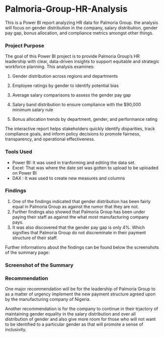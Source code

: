 # Palmoria-Group-HR-Analysis
This is a Power BI report analyzing HR data for Palmoria Group. the analysis will focus on gender distribution in the company, salary distribution, gender pay gap, bonus allocation, and compliance metrics amongst other things.

### Project Purpose

The goal of this Power BI project is to provide Palmoria Group’s HR leadership with clear, data-driven insights to support equitable   and strategic workforce planning. This analysis examines:

1. Gender distribution across regions and departments

2. Employee ratings by gender to identify potential bias

3. Average salary comparisons to assess the gender pay gap

4. Salary band distribution to ensure compliance with the $90,000 minimum salary rule

5. Bonus allocation trends by department, gender, and performance rating


The interactive report helps stakeholders quickly identify disparities, track compliance goals, and inform policy decisions to promote fairness, transparency, and operational effectiveness.

### Tools Used

- Power BI: It was used in tranforming and editing the data set.
- Excel: That was where the date set was gotten to upload to be uploaded on Power BI
- DAX : It was used to create new measures and columns

### Findings

1. One of the findings indicated that gender distribution has been fairly equal in Palmoria Group as against the rumor that they are not.
2. Further findings also showed that Palmoria Group has been under paying their staff as against the what most manufacturing company pays.
3. It was also discovered that the gender pay gap is only 4%. Which signifies that Palmoria Group do not discreminate in their payment structure of their staff.

 Further informations about the findings can be found below the screenshots of the summary page:

 ### Screenshot of the Summary



 ### Recommendation

One major recommendation will be for the leadership of Palmoria Group to as a matter of urgency implement the new payment structure agreed upon by the manufacturing company of Nigeria. 

Another recommendation is for the company to continue in their trjactory of maintaining gender equality in the salary distribution and over all distribution of gender and also give more room for those who will not want to be identified to a particular gender as that will promote a sense of inclusivity.
  
